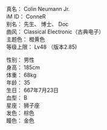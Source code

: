真名： Colin Neumann Jr.    
iM ID： ConneR  
别名： 先生、 博士、 Doc  
曲风： Classical Electronic（古典电子）  
主题色： 橙黄色  
等级上限： Lv48 （版本2.85)  

性别： 男性  
身高： 185cm  
体重： 68kg  
年龄： 35  
生日： 667年7月23日  
血型： B  
星座： 狮子座  
发色： 棕色  
瞳色： 金色  